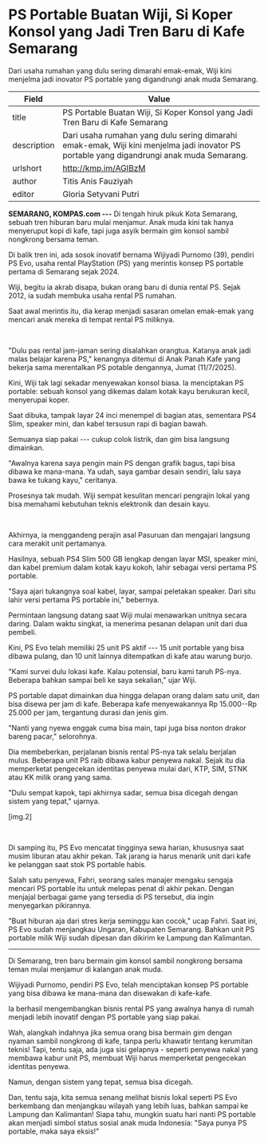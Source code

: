 # PS Portable Buatan Wiji, Si Koper Konsol yang Jadi Tren Baru di Kafe Semarang

Dari usaha rumahan yang dulu sering dimarahi emak-emak, Wiji kini menjelma jadi inovator PS portable yang digandrungi anak muda Semarang.

| Field       | Value                                                       |
|-------------|-------------------------------------------------------------|
| title       | PS Portable Buatan Wiji, Si Koper Konsol yang Jadi Tren Baru di Kafe Semarang |
| description | Dari usaha rumahan yang dulu sering dimarahi emak-emak, Wiji kini menjelma jadi inovator PS portable yang digandrungi anak muda Semarang. |
| urlshort    | http://kmp.im/AGIBzM |
| author      | Titis Anis Fauziyah |
| editor      | Gloria Setyvani Putri |

**SEMARANG, KOMPAS.com ---** Di tengah hiruk pikuk Kota Semarang, sebuah tren hiburan baru mulai menjamur. Anak muda kini tak hanya menyeruput kopi di kafe, tapi juga asyik bermain gim konsol sambil nongkrong bersama teman.

Di balik tren ini, ada sosok inovatif bernama Wijiyadi Purnomo (39), pendiri PS Evo, usaha rental PlayStation (PS) yang merintis konsep PS portable pertama di Semarang sejak 2024.

Wiji, begitu ia akrab disapa, bukan orang baru di dunia rental PS. Sejak 2012, ia sudah membuka usaha rental PS rumahan.

Saat awal merintis itu, dia kerap menjadi sasaran omelan emak-emak yang mencari anak mereka di tempat rental PS miliknya.

 

"Dulu pas rental jam-jaman sering disalahkan orangtua. Katanya anak jadi malas belajar karena PS," kenangnya ditemui di Anak Panah Kafe yang bekerja sama merentalkan PS potable dengannya, Jumat (11/7/2025).

Kini, Wiji tak lagi sekadar menyewakan konsol biasa. Ia menciptakan PS portable: sebuah konsol yang dikemas dalam kotak kayu berukuran kecil, menyerupai koper.

Saat dibuka, tampak layar 24 inci menempel di bagian atas, sementara PS4 Slim, speaker mini, dan kabel tersusun rapi di bagian bawah.

Semuanya siap pakai --- cukup colok listrik, dan gim bisa langsung dimainkan.

"Awalnya karena saya pengin main PS dengan grafik bagus, tapi bisa dibawa ke mana-mana. Ya udah, saya gambar desain sendiri, lalu saya bawa ke tukang kayu," ceritanya.

Prosesnya tak mudah. Wiji sempat kesulitan mencari pengrajin lokal yang bisa memahami kebutuhan teknis elektronik dan desain kayu.

 

Akhirnya, ia menggandeng perajin asal Pasuruan dan mengajari langsung cara merakit unit pertamanya.

Hasilnya, sebuah PS4 Slim 500 GB lengkap dengan layar MSI, speaker mini, dan kabel premium dalam kotak kayu kokoh, lahir sebagai versi pertama PS portable.

"Saya ajari tukangnya soal kabel, layar, sampai peletakan speaker. Dari situ lahir versi pertama PS portable ini," bebernya.

Permintaan langsung datang saat Wiji mulai menawarkan unitnya secara daring. Dalam waktu singkat, ia menerima pesanan delapan unit dari dua pembeli.

Kini, PS Evo telah memiliki 25 unit PS aktif --- 15 unit portable yang bisa dibawa pulang, dan 10 unit lainnya ditempatkan di kafe atau warung burjo.

"Kami survei dulu lokasi kafe. Kalau potensial, baru kami taruh PS-nya. Beberapa bahkan sampai beli ke saya sekalian," ujar Wiji.

PS portable dapat dimainkan dua hingga delapan orang dalam satu unit, dan bisa disewa per jam di kafe. Beberapa kafe menyewakannya Rp 15.000--Rp 25.000 per jam, tergantung durasi dan jenis gim.

"Nanti yang nyewa enggak cuma bisa main, tapi juga bisa nonton drakor bareng pacar," selorohnya.

Dia membeberkan, perjalanan bisnis rental PS-nya tak selalu berjalan mulus. Beberapa unit PS raib dibawa kabur penyewa nakal. Sejak itu dia memperketat pengecekan identitas penyewa mulai dari, KTP, SIM, STNK atau KK milik orang yang sama.

"Dulu sempat kapok, tapi akhirnya sadar, semua bisa dicegah dengan sistem yang tepat," ujarnya.

\[img.2\]

 

Di samping itu, PS Evo mencatat tingginya sewa harian, khususnya saat musim liburan atau akhir pekan. Tak jarang ia harus menarik unit dari kafe ke pelanggan saat stok PS portable habis.

Salah satu penyewa, Fahri, seorang sales manajer mengaku sengaja mencari PS portable itu untuk melepas penat di akhir pekan. Dengan menjajal berbagai game yang tersedia di PS tersebut, dia ingin menyegarkan pikirannya.

\"Buat hiburan aja dari stres kerja seminggu kan cocok,\" ucap Fahri. Saat ini, PS Evo sudah menjangkau Ungaran, Kabupaten Semarang. Bahkan unit PS portable milik Wiji sudah dipesan dan dikirim ke Lampung dan Kalimantan.

---
Di Semarang, tren baru bermain gim konsol sambil nongkrong bersama teman mulai menjamur di kalangan anak muda.

 Wijiyadi Purnomo, pendiri PS Evo, telah menciptakan konsep PS portable yang bisa dibawa ke mana-mana dan disewakan di kafe-kafe.

 Ia berhasil mengembangkan bisnis rental PS yang awalnya hanya di rumah menjadi lebih inovatif dengan PS portable yang siap pakai.



Wah, alangkah indahnya jika semua orang bisa bermain gim dengan nyaman sambil nongkrong di kafe, tanpa perlu khawatir tentang kerumitan teknis! Tapi, tentu saja, ada juga sisi gelapnya - seperti penyewa nakal yang membawa kabur unit PS, membuat Wiji harus memperketat pengecekan identitas penyewa.

 Namun, dengan sistem yang tepat, semua bisa dicegah.

 Dan, tentu saja, kita semua senang melihat bisnis lokal seperti PS Evo berkembang dan menjangkau wilayah yang lebih luas, bahkan sampai ke Lampung dan Kalimantan! Siapa tahu, mungkin suatu hari nanti PS portable akan menjadi simbol status sosial anak muda Indonesia: "Saya punya PS portable, maka saya eksis!"
